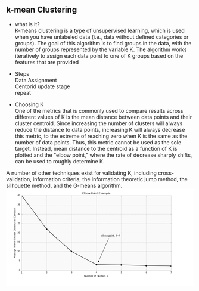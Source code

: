 ## k-mean Clustering
* what is it?  
K-means clustering is a type of unsupervised learning, which is used when you have unlabeled data (i.e., data without defined categories or groups). The goal of this algorithm is to find groups in the data, with the number of groups represented by the variable K. The algorithm works iteratively to assign each data point to one of K groups based on the features that are provided  
* Steps  
  Data Assignment  
  Centorid update stage  
  repeat  

* Choosing K  
One of the metrics that is commonly used to compare results across different values of K is the mean distance between data points and their cluster centroid. Since increasing the number of clusters will always reduce the distance to data points, increasing K will always decrease this metric, to the extreme of reaching zero when K is the same as the number of data points. Thus, this metric cannot be used as the sole target. Instead, mean distance to the centroid as a function of K is plotted and the "elbow point," where the rate of decrease sharply shifts, can be used to roughly determine K.    

A number of other techniques exist for validating K, including cross-validation, information criteria, the information theoretic jump method, the silhouette method, and the G-means algorithm.  
![cannot load image](2.png)


